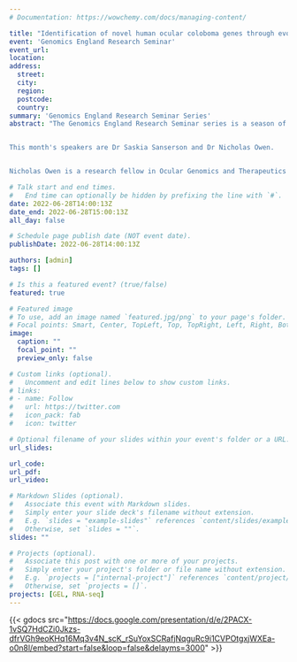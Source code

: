 ```yaml
---
# Documentation: https://wowchemy.com/docs/managing-content/

title: "Identification of novel human ocular coloboma genes through evolutionary conserved vertebrate gene analysis"
event: 'Genomics England Research Seminar'
event_url:
location:
address:
  street:
  city:
  region:
  postcode:
  country:
summary: 'Genomics England Research Seminar Series'
abstract: "The Genomics England Research Seminar series is a season of events held to demonstrate the best research from Genomics England and our partners. They started in October 2018, and are monthly, free-to-attend evenings of talks presented by GECIP members on the latest research being performed on the 100,000 Genomes Project data from our academic community (GECIP), commercial partners (Discovery Forum), COVID analysis and Genomics England research on other cohorts.


This month's speakers are Dr Saskia Sanserson and Dr Nicholas Owen. 


Nicholas Owen is a research fellow in Ocular Genomics and Therapeutics group at the Institute of Ophthalmology, University College London (UCL) utilising genome/transcriptome/epigenome based strategies to further understand the causes of inherited ocular maldevelopment. Nick works at the interface of rare disease translation research and data analysis, migrating from wet to dry lab research. Prior to this, he obtained his DPhil at the University of Oxford, on Spinal Muscular Atrophy followed by postdoctoral research into the development of antisense therapeutic approaches to SMA. Specialising in splicing-related diseases (such as SMA), he moved into the field of ocular genetics, harnessing the groups model systems; zebrafish and 3D organoid cultures."

# Talk start and end times.
#   End time can optionally be hidden by prefixing the line with `#`.
date: 2022-06-28T14:00:13Z
date_end: 2022-06-28T15:00:13Z
all_day: false

# Schedule page publish date (NOT event date).
publishDate: 2022-06-28T14:00:13Z

authors: [admin]
tags: []

# Is this a featured event? (true/false)
featured: true

# Featured image
# To use, add an image named `featured.jpg/png` to your page's folder. 
# Focal points: Smart, Center, TopLeft, Top, TopRight, Left, Right, BottomLeft, Bottom, BottomRight.
image:
  caption: ""
  focal_point: ""
  preview_only: false

# Custom links (optional).
#   Uncomment and edit lines below to show custom links.
# links:
# - name: Follow
#   url: https://twitter.com
#   icon_pack: fab
#   icon: twitter

# Optional filename of your slides within your event's folder or a URL.
url_slides:

url_code:
url_pdf:
url_video:

# Markdown Slides (optional).
#   Associate this event with Markdown slides.
#   Simply enter your slide deck's filename without extension.
#   E.g. `slides = "example-slides"` references `content/slides/example-slides.md`.
#   Otherwise, set `slides = ""`.
slides: ""

# Projects (optional).
#   Associate this post with one or more of your projects.
#   Simply enter your project's folder or file name without extension.
#   E.g. `projects = ["internal-project"]` references `content/project/deep-learning/index.md`.
#   Otherwise, set `projects = []`.
projects: [GEL, RNA-seq]
---
```


{{< gdocs src="https://docs.google.com/presentation/d/e/2PACX-1vSQ7HdCZi0Jkzs-dfrVGh9eoKHq16Mq3v4N_scK_rSuYoxSCRafjNqguRc9i1CVPOtgxjWXEa-o0n8l/embed?start=false&loop=false&delayms=3000" >}}

